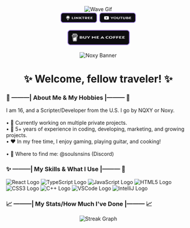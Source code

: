 <div align="center">
  <img height="90" src="https://media.giphy.com/media/hvRJCLFzcasrR4ia7z/giphy.gif" alt="Wave Gif" />
</div>

<div align="center">
  <a href="https://linktr.ee/nqxyy"><img src="./images/linktreeBadge.png" height="30" alt="Linktree Logo" /></a>
  <a href="https://youtube.com/@nqxyy"><img src="./images/youtubeBadge.png" height="30" alt="YouTube Logo" /></a>

  <p align="center">
    <a href="https://www.buymeacoffee.com/zed0" target="_blank"><img src="./images/bmacBadge.png" alt="Buy Me A Coffee" height="45" width="175"></a>
  </p>
</div>

<div align="center">
  <img src="./images/NoxyBannerr.png" alt="Noxy Banner" />
</div>

<h1 align="center">✨ Welcome, fellow traveler! ✨</h1>

<h3>👀 ———| About Me & My Hobbies |——— 👀</h3>

<p>
  I am 16, and a Scripter/Developer from the U.S. I go by NQXY or Noxy.<br><br>
  • 🎃 Currently working on multiple private projects.<br>
  • 📑 5+ years of experience in coding, developing, marketing, and growing projects.<br>
  • ❤️ In my free time, I enjoy gaming, playing guitar, and cooking!<br><br>
  • 📨 Where to find me: @soulsnsins (Discord)
</p>

<h3>✨ ———| My Skills & What I Use |——— 🌟</h3>

<div>
  <img src="https://cdn.jsdelivr.net/gh/devicons/devicon/icons/react/react-original-wordmark.svg" height="40" alt="React Logo" />
  <img src="https://cdn.jsdelivr.net/gh/devicons/devicon/icons/typescript/typescript-original.svg" height="40" alt="TypeScript Logo" />
  <img src="https://cdn.jsdelivr.net/gh/devicons/devicon/icons/javascript/javascript-original.svg" height="40" alt="JavaScript Logo" />
  <img src="https://cdn.jsdelivr.net/gh/devicons/devicon/icons/html5/html5-original-wordmark.svg" height="40" alt="HTML5 Logo" />
  <img src="https://cdn.jsdelivr.net/gh/devicons/devicon/icons/css3/css3-original-wordmark.svg" height="40" alt="CSS3 Logo" />
  <img src="https://cdn.jsdelivr.net/gh/devicons/devicon/icons/cplusplus/cplusplus-original.svg" height="40" alt="C++ Logo" />
  <img src="https://cdn.jsdelivr.net/gh/devicons/devicon/icons/vscode/vscode-original.svg" height="40" alt="VSCode Logo" />
  <img src="https://cdn.jsdelivr.net/gh/devicons/devicon/icons/intellij/intellij-original.svg" height="40" alt="IntelliJ Logo" />
</div>

<h3>📈 ———| My Stats/How Much I've Done |——— 📈</h3>

<div align="center">
  <img src="https://streak-stats.demolab.com?user=nqxyy&theme=meta-light&hide_border=true&border_radius=15" height="220" alt="Streak Graph" />
</div>
